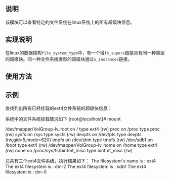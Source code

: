 ## 说明

该模块可以查看特定的文件系统在linux系统上的所有超级块信息。

## 实现说明

在linux的数据结构`file_system_type`中，有一个域`fs_supers`链接具有同一种类型的超级快。同一种文件系统类型的超级块通过`s_instances`链接。



## 使用方法


## 示例

查找列出所有已经挂载的ext4文件系统的超级快信息：

系统中的文件系统挂载情况如下
[root@localhost]# mount

/dev/mapper/VolGroup-lv_root on / type ext4 (rw)
proc on /proc type proc (rw)
sysfs on /sys type sysfs (rw)
devpts on /dev/pts type devpts (rw,gid=5,mode=620)
tmpfs on /dev/shm type tmpfs (rw)
/dev/sdb1 on /boot type ext4 (rw)
/dev/mapper/VolGroup-lv_home on /home type ext4 (rw)
none on /proc/sys/fs/binfmt_misc type binfmt_misc (rw)


总共有三个ext4文件系统，执行结果如下：
The filesystem's name is : ext4
The ext4 filesystem  is : dm-2
The ext4 filesystem  is : sdb1
The ext4 filesystem  is : dm-0

